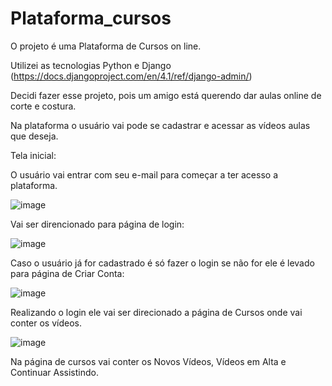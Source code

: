 # Plataforma_cursos

O projeto é uma Plataforma de Cursos on line.

Utilizei as tecnologias Python e Django (https://docs.djangoproject.com/en/4.1/ref/django-admin/)

Decidi fazer esse projeto, pois um amigo está querendo dar aulas online de corte e costura.

Na plataforma o usuário vai pode se cadastrar e acessar as vídeos aulas que deseja.

Tela inicial:

O usuário vai entrar com seu e-mail para começar a ter acesso a plataforma.

![image](https://user-images.githubusercontent.com/121833579/230926386-b181026c-08cc-4e5b-9f72-3137ae9ab264.png)

Vai ser direncionado para página de login:

![image](https://user-images.githubusercontent.com/121833579/230926861-9af21415-41cd-414c-9c01-ec8b0f0c7bfa.png)

Caso o usuário já for cadastrado é só fazer o login se não for ele é levado para página de Criar Conta:

![image](https://user-images.githubusercontent.com/121833579/230951811-c56d2168-8274-4d0d-802a-14eb6ae80882.png)

Realizando o login ele vai ser direcionado a página de Cursos onde vai conter os vídeos.

![image](https://user-images.githubusercontent.com/121833579/230952936-c2b4719d-7533-4e2c-a63a-c9df88d675a4.png)

Na página de cursos vai conter os Novos Vídeos, Vídeos em Alta e Continuar Assistindo.






